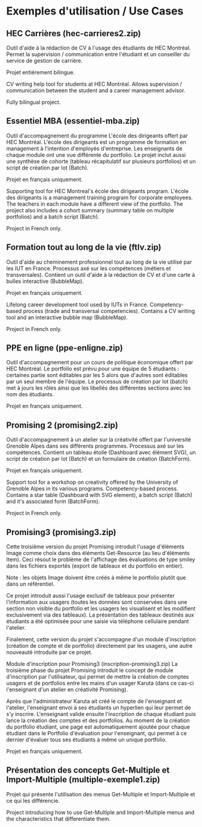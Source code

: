 # Exemples d'utilisation / Use Cases


## HEC Carrières (hec-carrieres2.zip)

Outil d'aide à la rédaction de CV à l'usage des étudiants de HEC Montréal.
Permet la supervision / communication entre l'étudiant et un conseiller du service de gestion de carrière.

Projet entiérement bilingue.

CV writing help tool for students at HEC Montréal.
Allows supervision / communication between the student and a career management advisor.

Fully bilingual project.


## Essentiel MBA (essentiel-mba.zip)

Outil d'accompagnement du programme L'école des dirigeants offert par HEC Montréal. L'école des dirigeants est un programme de formation en management à l'intention d'employés d'entreprise.
Les enseignants de chaque module ont une vue différente du portfolio. Le projet inclut aussi une synthèse de cohorte (tableau récapitulatif sur plusieurs portfolios) et un script de création par lot (Batch).

Projet en français uniquement.

Supporting tool for HEC Montreal's école des dirigeants program. L'école des dirigeants is a management training program for corporate employees.
The teachers in each module have a different view of the portfolio. The project also includes a cohort summary (summary table on multiple portfolios) and a batch script (Batch).

Project in French only.

## Formation tout au long de la vie (ftlv.zip)

Outil d'aide au cheminement professionnel tout au long de la vie utilisé par les IUT en France.
Processus axé sur les compétences (métiers et transversales).
Contient un outil d'aide à la rédaction de CV et d'une carte à bulles interactive (BubbleMap).

Projet en français uniquement.

Lifelong career development tool used by IUTs in France.
Competency-based process (trade and transversal competencies).
Contains a CV writing tool and an interactive bubble map (BubbleMap).

Project in French only.

## PPE en ligne (ppe-enligne.zip)
Outil d'accompagnement pour un cours de politique économique offert par HEC Montréal. Le portfolio est prévu pour une équipe de 5 étudiants : certaines partie sont éditables par les 5 alors que d'autres sont éditables par un seul membre de l'équipe. Le processus de création par lot (batch) met à jours les rôles ainsi que les libellés des différentes sections avec les nom des étudiants.

Projet en français uniquement.

## Promising 2 (promising2.zip)

Outil d'accompagnement à un atelier sur la créativité offert par l'université Grenoble Alpes dans ses différents programmes.
Processus axé sur les compétences.
Contient un tableau étoile (Dashboard avec élément SVG), un script de création par lot (Batch) et un formulaire de création (BatchForm).

Projet en français uniquement.

Support tool for a workshop on creativity offered by the University of Grenoble Alpes in its various programs.
Competency-based process.
Contains a star table (Dashboard with SVG element), a batch script (Batch) and it's associated form (BatchForm).

Project in French only.

## Promising3 (promising3.zip)
Cette troisième version du projet Promising introduit l'usage d'éléments Image comme choix dans des éléments Get-Resource (au lieu d'éléments Item). Ceci résout le problème de l'affichage des évaluations de type smiley dans les fichiers exportés (export de tableaux et du portfolio en entier).

Note : les objets Image doivent être créés à même le portfolio plutôt que dans un référentiel.

Ce projet introduit aussi l'usage exclusif de tableaux pour présenter l'information aux usagers (toutes les données sont conservées dans une section non visible du portfolio et les usagers les visualisent et les modifient exclusivement via des tableaux). La présentation des tableaux destinés aux étudiants a été optimisée pour une saisie via téléphone cellulaire pendant l'atelier.

Finalement, cette version du projet s'accompagne d'un module d'inscription (création de compte et de portfolio) directement par les usagers, une autre nouveauté introduite par ce projet.

Module d'inscription pour Promising3 (inscription-promising3.zip)
La troisième phase du projet Promising introduit le concept de module d'inscription par l'utilisateur, qui permet de mettre la création de comptes usagers et de portfolios entre les mains d'un usager Karuta (dans ce cas-ci l'enseignant d'un atelier en créativité Promising).

Après que l'administrateur Karuta ait créé le compte de l'enseignant et l'atelier, l'enseignant envoi à ses étudiants un hyperlien qui leur permet de s'y inscrire. L'enseignant valide ensuite l'inscription de chaque étudiant puis lance la création des comptes et des portfolios. Au moment de la création du portfolio étudiant, une page est automatiquement ajoutée pour chaque étudiant dans le Portfolio d'évaluation pour l'enseignant, qui permet à ce dernier d'évaluer tous ses étudiants à même un unique portfolio.

Projet en français uniquement.

## Présentation des concepts Get-Multiple et Import-Multiple (multiple-exemple1.zip)

Projet qui présente l'utilisation des menus Get-Multiple et Import-Multiple et ce qui les différencie.

Project introducing how to use Get-Multiple and Import-Multiple menus and the characteristics that differentiate them.
